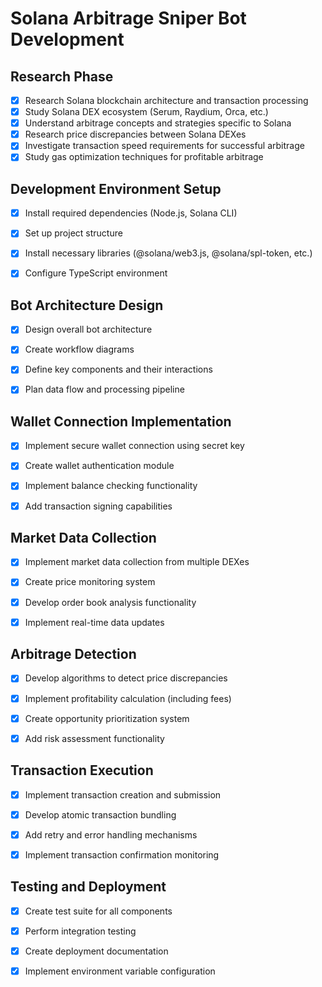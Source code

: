 # Solana Arbitrage Sniper Bot Development

## Research Phase
- [x] Research Solana blockchain architecture and transaction processing
- [x] Study Solana DEX ecosystem (Serum, Raydium, Orca, etc.)
- [x] Understand arbitrage concepts and strategies specific to Solana
- [x] Research price discrepancies between Solana DEXes
- [x] Investigate transaction speed requirements for successful arbitrage
- [x] Study gas optimization techniques for profitable arbitrage

## Development Environment Setup
- [x] Install required dependencies (Node.js, Solana CLI)
- [x] Set up project structure
- [x] Install necessary libraries (@solana/web3.js, @solana/spl-token, etc.)
- [x] Configure TypeScript environment


## Bot Architecture Design
- [x] Design overall bot architecture
- [x] Create workflow diagrams
- [x] Define key components and their interactions
- [x] Plan data flow and processing pipeline


## Wallet Connection Implementation
- [x] Implement secure wallet connection using secret key
- [x] Create wallet authentication module
- [x] Implement balance checking functionality
- [x] Add transaction signing capabilities


## Market Data Collection
- [x] Implement market data collection from multiple DEXes
- [x] Create price monitoring system
- [x] Develop order book analysis functionality
- [x] Implement real-time data updates


## Arbitrage Detection
- [x] Develop algorithms to detect price discrepancies
- [x] Implement profitability calculation (including fees)
- [x] Create opportunity prioritization system
- [x] Add risk assessment functionality


## Transaction Execution
- [x] Implement transaction creation and submission
- [x] Develop atomic transaction bundling
- [x] Add retry and error handling mechanisms
- [x] Implement transaction confirmation monitoring


## Testing and Deployment
- [x] Create test suite for all components
- [x] Perform integration testing
- [x] Create deployment documentation
- [x] Implement environment variable configuration

